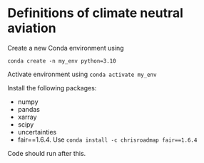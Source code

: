 # Definitions of climate neutral aviation

Create a new Conda environment using 

`conda create -n my_env python=3.10`

Activate environment using `conda activate my_env`

Install the following packages:
- numpy
- pandas
- xarray
- scipy
- uncertainties
- fair==1.6.4. Use `conda install -c chrisroadmap fair==1.6.4`

Code should run after this.



